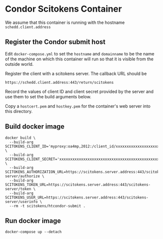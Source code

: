 # Condor Scitokens Container

We assume that this container is running with the hostname `schedd.client.address`

## Register the Condor submit host

Edit `docker-compose.yml` to set the `hostname` and `domainname` to be the name of the machine on which this container will run so that it is visible from the outside world.

Register the client with a scitokens server. The callback URL should be

```
https://schedd.client.address:443/return/scitokens
```

Record the values of client ID and client secret provided by the server and use them to set the build arguments below.

Copy a `hostcert.pem` and `hostkey.pem` for the container's web server into this directory.

## Build docker image

```
docker build \
  --build-arg SCITOKENS_CLIENT_ID='myproxy:oa4mp,2012:/client_id/xxxxxxxxxxxxxxxxxxxxxxxxxxxxxxx' \
  --build-arg SCITOKENS_CLIENT_SECRET='xxxxxxxxxxxxxxxxxxxxxxxxxxxxxxxxxxxxxxxxxxxxxxxxxxxxxx' \
  --build-arg SCITOKENS_AUTHORIZATION_URL=https://scitokens.server.address:443/scitokens-server/authorize \
  --build-arg SCITOKENS_TOKEN_URL=https://scitokens.server.address:443/scitokens-server/token \
  --build-arg SCITOKENS_USER_URL=https://scitokens.server.address:443/scitokens-server/userinfo \
  --rm -t scitokens/htcondor-submit .
```

## Run docker image

```
docker-compose up --detach
```
